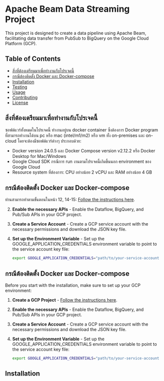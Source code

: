 # Apache Beam Data Streaming Project

This project is designed to create a data pipeline using Apache Beam, facilitating data transfer from PubSub to BigQuery on the Google Cloud Platform (GCP).

## Table of Contents

- [สิ่งที่ต้องเตรียมมาเพื่อทำงานกับโปรเจคนี้](#สิ่งที่ต้องเตรียมมาเพื่อทำงานกับโปรเจคนี้)
- [กรณีต้องติดตั้ง Docker และ Docker-compose](#กรณีต้องติดตั้งDockerและDocker-compose)
- [Installation](#installation)
- [Testing](#testing)
- [Usage](#usage)
- [Contributing](#contributing)
- [License](#license)

## สิ่งที่ต้องเตรียมมาเพื่อทำงานกับโปรเจคนี้

ซอฟต์แวร์ทั้งหมดในโปรเจคนี้ ทำงานอยู่บน docker container ซึ่งต้องการ Docker program ที่สามารถทำงานได้บน pc หรือ mac (intel/m1/m2) หรือ vm ทั้ง on-premises และ on-cloud โดยจะต้องมีซอฟต์แวร์ต่างๆ ประกอบด้วย:

- Docker version 24.0.5 และ Docker Compose version v2.12.2 หรือ Docker Desktop for Mac/Windows
- Google Cloud SDK กรณีการ run งานตามโปรเจคนี้เกิดขึ้นนอก environment ของ Google Cloud
- Resource system ที่ต้องการ: CPU อย่างน้อย 2 vCPU และ RAM อย่างน้อย 4 GB

## กรณีต้องติดตั้ง Docker และ Docker-compose

ท่านสามารถทำตามขั้นตอนในหน้า 12, 14-15: [Follow the instructions here](https://docs.google.com/presentation/d/1USvOvbXAohymqWaNbYMfD3e23Z35aJO-hQUaY7y_JBA/edit#slide=id.g198e6c17f8f_0_201).
   
2. **Enable the necessary APIs** - Enable the Dataflow, BigQuery, and Pub/Sub APIs in your GCP project.

3. **Create a Service Account** - Create a GCP service account with the necessary permissions and download the JSON key file.

4. **Set up the Environment Variable** - Set up the GOOGLE_APPLICATION_CREDENTIALS environment variable to point to the service account key file:

   ```sh
   export GOOGLE_APPLICATION_CREDENTIALS="path/to/your-service-account-file.json"
   ```

## กรณีต้องติดตั้ง Docker และ Docker-compose

Before you start with the installation, make sure to set up your GCP environment:

1. **Create a GCP Project** - [Follow the instructions here](https://cloud.google.com/resource-manager/docs/creating-managing-projects).
   
2. **Enable the necessary APIs** - Enable the Dataflow, BigQuery, and Pub/Sub APIs in your GCP project.

3. **Create a Service Account** - Create a GCP service account with the necessary permissions and download the JSON key file.

4. **Set up the Environment Variable** - Set up the GOOGLE_APPLICATION_CREDENTIALS environment variable to point to the service account key file:

   ```sh
   export GOOGLE_APPLICATION_CREDENTIALS="path/to/your-service-account-file.json"
   ```


## Installation